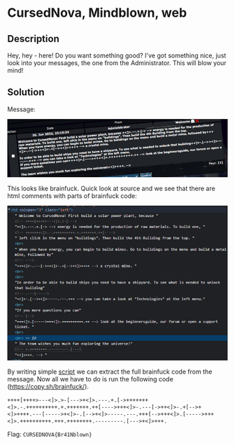 # CursedNova, Mindblown, web 

## Description
Hey, hey - here! Do you want something good? I've got something nice, just look into your messages, the one from the Administrator. This will blow your mind!

## Solution

Message:

![msg](./img/msg.png)

This looks like brainfuck. Quick look at source and we see that there are html comments with parts of brainfuck code:

![source](./img/source.png)

By writing simple [script](./solve.py) we can extract the full brainfuck code from the message. Now all we have to do is run the following code (https://copy.sh/brainfuck/).

```
++++[++++>---<]>.>-[--->+<]>.---.+.[->+++++++<]>.-.++++++++++.+.+++++++.++[---->+++<]>-.---[->++<]>-.+[-->+<]>++++.---[----->+<]>-.[-->+<]>-----.---.+++[-->+++<]>.[----->+++<]>.++++++++++.+++.++++++++.---------.[--->+<]>+++.
```

Flag: `CURSEDNOVA{Br41Nblown}`
